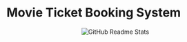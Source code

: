 
# Movie Ticket Booking System
<p  align="center" >
<img  src="https://www.albayan.ae/polopoly_fs/1.1748073.1475852795!/image/image.jpg" alt="GitHub Readme Stats" /><br>
</p>
